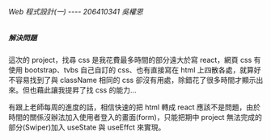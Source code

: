 ###### Web 程式設計(一) ---- 206410341 吳權恩

##### 解決問題

這次的 project，找尋 css 是我花費最多時間的部分遠大於寫 react，網頁 css 有使用 bootstrap、tvbs 自己自訂的 css、也有直接寫在 html 上四散各處，就算好不容易找到了與 className 相同的 css 卻沒有用處，除錯花了很多時間才顯示出來。但也藉此讓我提昇了找 css 的能力...

有跟上老師每周的進度的話，相信快速的把 html 轉成 react 應該不是問題，由於時間的關係沒辦法加入使用者登入的畫面(form)，只能把期中 project 無法完成的部分(Swiper)加入 useState 與 useEffct 來實現。
